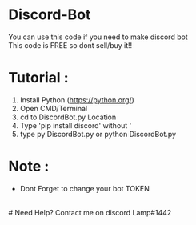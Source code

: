 # Discord-Bot

You can use this code if you need to make discord bot
<br>
This code is FREE so dont sell/buy it!!

# Tutorial :
1. Install Python (https://python.org/)
2. Open CMD/Terminal
3. cd to DiscordBot.py Location
4. Type 'pip install discord' without '
5. type py DiscordBot.py or python DiscordBot.py

# Note :
- Dont Forget to change your bot TOKEN
<br>
# Need Help? Contact me on discord Lamp#1442

